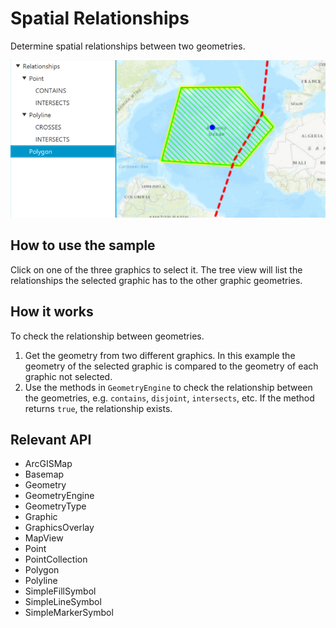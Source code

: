 # Spatial Relationships

Determine spatial relationships between two geometries.

![](SpatialRelationships.png)

## How to use the sample

Click on one of the three graphics to select it. The tree view will list the relationships the selected graphic 
has to the other graphic geometries.

## How it works

To check the relationship between geometries.


  1. Get the geometry from two different graphics. In this example the geometry of the selected graphic is 
  compared to the geometry of each graphic not selected.
  2. Use the methods in `GeometryEngine` to check the relationship between the geometries, e.g. 
  `contains`, `disjoint`, `intersects`, etc. If the method returns 
  `true`, the relationship exists.


## Relevant API

  * ArcGISMap
  * Basemap
  * Geometry
  * GeometryEngine
  * GeometryType
  * Graphic
  * GraphicsOverlay
  * MapView
  * Point
  * PointCollection
  * Polygon
  * Polyline
  * SimpleFillSymbol
  * SimpleLineSymbol
  * SimpleMarkerSymbol

